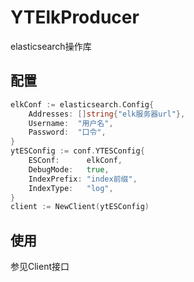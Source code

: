 # YTElkProducer

elasticsearch操作库

## 配置

```go
elkConf := elasticsearch.Config{
    Addresses: []string{"elk服务器url"},
    Username:  "用户名",
    Password:  "口令",
}
ytESConfig := conf.YTESConfig{
    ESConf:      elkConf,
    DebugMode:   true,
    IndexPrefix: "index前缀",
    IndexType:   "log",
}
client := NewClient(ytESConfig)
```

## 使用

参见Client接口
